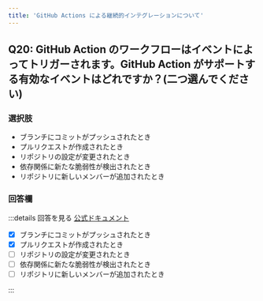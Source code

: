 ```yaml
---
title: 'GitHub Actions による継続的インテグレーションについて'
---
```


## Q20: GitHub Action のワークフローはイベントによってトリガーされます。GitHub Action がサポートする有効なイベントはどれですか？(二つ選んでください)

### 選択肢

- ブランチにコミットがプッシュされたとき
- プルリクエストが作成されたとき
- リポジトリの設定が変更されたとき
- 依存関係に新たな脆弱性が検出されたとき
- リポジトリに新しいメンバーが追加されたとき

### 回答欄

:::details 回答を見る
[公式ドキュメント](https://docs.github.com/ja/actions/automating-builds-and-tests/about-continuous-integration)

- [x] ブランチにコミットがプッシュされたとき
- [x] プルリクエストが作成されたとき
- [ ] リポジトリの設定が変更されたとき
- [ ] 依存関係に新たな脆弱性が検出されたとき
- [ ] リポジトリに新しいメンバーが追加されたとき

:::
